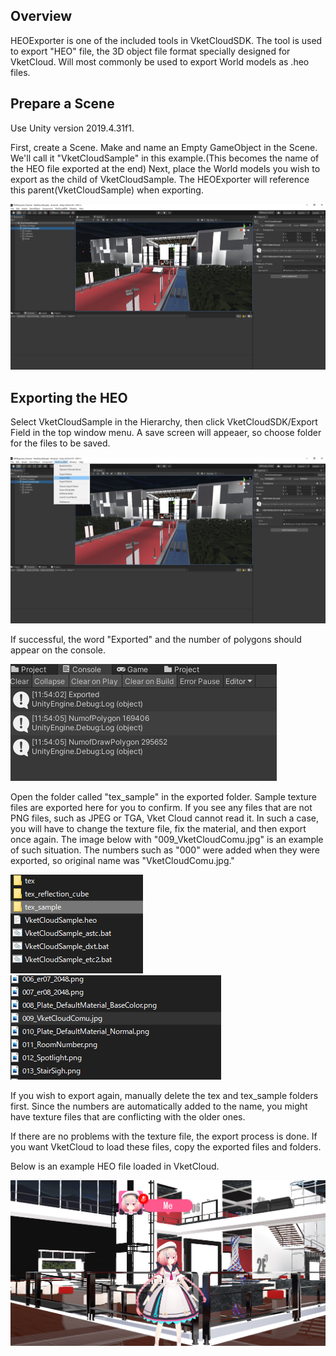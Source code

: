 ## Overview
HEOExporter is one of the included tools in VketCloudSDK. The tool is used to export "HEO" file, the 3D object file format specially designed for VketCloud. Will most commonly be used to export World models as .heo files.

## Prepare a Scene
Use Unity version 2019.4.31f1.<p>
First, create a Scene. Make and name an Empty GameObject in the Scene. We'll call it "VketCloudSample" in this example.(This becomes the name of the HEO file exported at the end) Next, place the World models you wish to export as the child of VketCloudSample. The HEOExporter will reference this parent(VketCloudSample) when exporting.

<img src="img/スクリーンショット 2022-05-13 115248.png">

## Exporting the HEO
Select VketCloudSample in the Hierarchy, then click VketCloudSDK/Export Field in the top window menu. A save screen will appeaer, so choose folder for the files to be saved.

<img src="img/スクリーンショット 2022-05-13 115324.png">

If successful, the word "Exported" and the number of polygons should appear on the console.

<img src="img/スクリーンショット 2022-05-13 115417.png">

Open the folder called "tex_sample" in the exported folder. Sample texture files are exported here for you to confirm.
If you see any files that are not PNG files, such as JPEG or TGA, Vket Cloud cannot read it. In such a case, you will have to change the texture file, fix the material, and then export once again.
The image below with "009_VketCloudComu.jpg" is an example of such situation. The numbers such as "000" were added when they were exported, so original name was "VketCloudComu.jpg."

<img src="img/スクリーンショット 2022-05-13 151156.png">
<img src="img/スクリーンショット 2022-05-13 151129.png">

If you wish to export again, manually delete the tex and tex_sample folders first. Since the numbers are automatically added to the name, you might have texture files that are conflicting with the older ones.

If there are no problems with the texture file, the export process is done. If you want VketCloud to load these files, copy the exported files and folders.

Below is an example HEO file loaded in VketCloud.

<img src="img/スクリーンショット 2022-05-13 114449.png">

